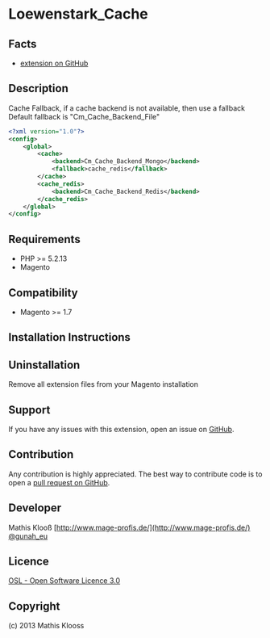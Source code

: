 Loewenstark_Cache
=====================

Facts
-----
- [extension on GitHub](https://github.com/mklooss/Loewenstark_Cache)

Description
-----------
Cache Fallback, if a cache backend is not available, then use a fallback
Default fallback is "Cm_Cache_Backend_File"

```xml
<?xml version="1.0"?>
<config>
    <global>
        <cache>
            <backend>Cm_Cache_Backend_Mongo</backend>
            <fallback>cache_redis</fallback>
        </cache>
        <cache_redis>
            <backend>Cm_Cache_Backend_Redis</backend>
        </cache_redis>
    </global>
</config>
```

Requirements
------------
- PHP >= 5.2.13
- Magento

Compatibility
-------------
- Magento >= 1.7

Installation Instructions
-------------------------

Uninstallation
--------------
Remove all extension files from your Magento installation

Support
-------
If you have any issues with this extension, open an issue on [GitHub](https://github.com/mklooss/Loewenstark_Cache/issues).

Contribution
------------
Any contribution is highly appreciated. The best way to contribute code is to open a [pull request on GitHub](https://help.github.com/articles/using-pull-requests).

Developer
---------
Mathis Klooß
[http://www.mage-profis.de/](http://www.mage-profis.de/)
[@gunah_eu](https://twitter.com/gunah_eu)

Licence
-------
[OSL - Open Software Licence 3.0](http://opensource.org/licenses/osl-3.0.php)

Copyright
---------
(c) 2013 Mathis Klooss
